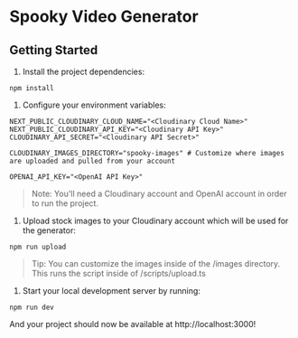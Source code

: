 # Spooky Video Generator

## Getting Started

1. Install the project dependencies:

```shell
npm install
```

1. Configure your environment variables:

```shell
NEXT_PUBLIC_CLOUDINARY_CLOUD_NAME="<Cloudinary Cloud Name>"
NEXT_PUBLIC_CLOUDINARY_API_KEY="<Cloudinary API Key>"
CLOUDINARY_API_SECRET="<Cloudinary API Secret>"

CLOUDINARY_IMAGES_DIRECTORY="spooky-images" # Customize where images are uploaded and pulled from your account

OPENAI_API_KEY="<OpenAI API Key>"
```

> Note: You'll need a Cloudinary account and OpenAI account in order to run the project.

1. Upload stock images to your Cloudinary account which will be used for the generator:

```shell
npm run upload
```

> Tip: You can customize the images inside of the /images directory. This runs the script inside of /scripts/upload.ts

1. Start your local development server by running:

```shell
npm run dev
```

And your project should now be available at http://localhost:3000!